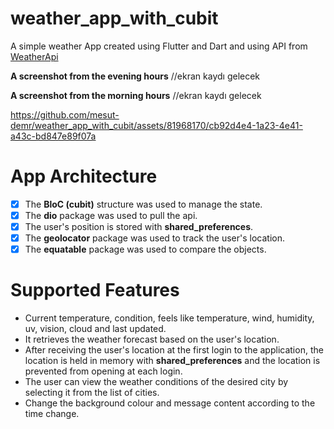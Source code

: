 # weather_app_with_cubit

A simple weather App created using Flutter and Dart and using API from [WeatherApi](https://www.weatherapi.com/)

**A screenshot from the evening hours**
//ekran kaydı gelecek 

**A screenshot from the morning hours**
//ekran kaydı gelecek


https://github.com/mesut-demr/weather_app_with_cubit/assets/81968170/cb92d4e4-1a23-4e41-a43c-bd847e89f07a



# App Architecture

- [x] The **BloC (cubit)** structure was used to manage the state.
- [x] The **dio** package was used to pull the api.
- [x] The user's position is stored with **shared_preferences**.
- [x] The **geolocator** package was used to track the user's location.
- [x] The **equatable** package was used to compare the objects.

# Supported Features

- Current temperature, condition, feels like temperature, wind, humidity, uv, vision, cloud and last updated.
- It retrieves the weather forecast based on the user's location.
- After receiving the user's location at the first login to the application, the location is held in memory with **shared_preferences** and the location is prevented from opening at each login.   
- The user can view the weather conditions of the desired city by selecting it from the list of cities.
- Change the background colour and message content according to the time change.
